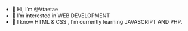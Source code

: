 - 👋 Hi, I’m @Vtaetae
- 👀 I’m interested in WEB DEVELOPMENT
- 🌱 I know HTML & CSS , I’m currently learning JAVASCRIPT AND PHP. 

<!---
Vtaetae/Vtaetae is a ✨ special ✨ repository because its `README.md` (this file) appears on your GitHub profile.
You can click the Preview link to take a look at your changes.
--->
